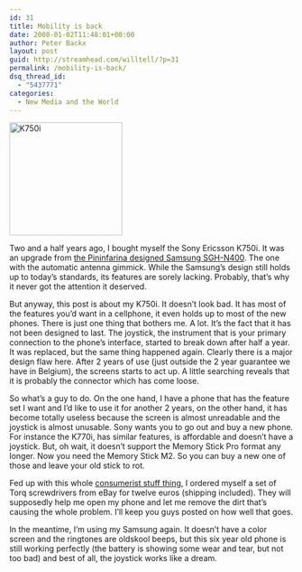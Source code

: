 ```yaml
---
id: 31
title: Mobility is back
date: 2008-01-02T11:48:01+00:00
author: Peter Backx
layout: post
guid: http://streamhead.com/willtell/?p=31
permalink: /mobility-is-back/
dsq_thread_id:
  - "5437771"
categories:
  - New Media and the World
---
```

[<img src="http://www.the-handy-project.de/shop/catalog/images/k750i-3.jpg" alt="K750i" height="200" width="200" />](http://www.the-handy-project.de/shop/catalog/images/k750i-3.jpg)

Two and a half years ago, I bought myself the Sony Ericsson K750i. It was an upgrade from [the Pininfarina designed Samsung SGH-N400](http://www.mobile-review.com/phonemodels/samsung/samsung-sgh-n400-en.shtml). The one with the automatic antenna gimmick. While the Samsung&#8217;s design still holds up to today&#8217;s standards, its features are sorely lacking. Probably, that&#8217;s why it never got the attention it deserved.

But anyway, this post is about my K750i. It doesn&#8217;t look bad. It has most of the features you&#8217;d want in a cellphone, it even holds up to most of the new phones. There is just one thing that bothers me. A lot. It&#8217;s the fact that it has not been designed to last. The joystick, the instrument that is your primary connection to the phone&#8217;s interface, started to break down after half a year. It was replaced, but the same thing happened again. Clearly there is a major design flaw here. After 2 years of use (just outside the 2 year guarantee we have in Belgium), the screens starts to act up. A little searching reveals that it is probably the connector which has come loose.

So what&#8217;s a guy to do. On the one hand, I have a phone that has the feature set I want and I&#8217;d like to use it for another 2 years, on the other hand, it has become totally useless because the screen is almost unreadable and the joystick is almost unusable. Sony wants you to go out and buy a new phone. For instance the K770i, has similar features, is affordable and doesn&#8217;t have a joystick. But, oh wait, it doesn&#8217;t support the Memory Stick Pro format any longer. Now you need the Memory Stick M2. So you can buy a new one of those and leave your old stick to rot.

Fed up with this whole [consumerist stuff thing](http://www.storyofstuff.com/), I ordered myself a set of Torq screwdrivers from eBay for twelve euros (shipping included). They will supposedly help me open my phone and let me remove the dirt that&#8217;s causing the whole problem. I&#8217;ll keep you guys posted on how well that goes.

In the meantime, I&#8217;m using my Samsung again. It doesn&#8217;t have a color screen and the ringtones are oldskool beeps, but this six year old phone is still working perfectly (the battery is showing some wear and tear, but not too bad) and best of all, the joystick works like a dream.

<!-- AddThis Advanced Settings generic via filter on the_content -->

<!-- AddThis Share Buttons generic via filter on the_content -->